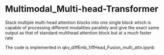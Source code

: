 # Multimodal_Multi-head-Transformer

Stack multiple multi-head attention blocks into one single block which is capable of processing different modalities parallely and give the exact same output as that of standard multihead attention block but at a much faster rate

The code is implemented in qkv_diffEmb_fiffHead_Fusion_multi_attn.ipynb
